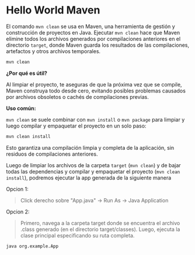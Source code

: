 # Hello World Maven

El comando `mvn clean` se usa en Maven, una herramienta de gestión y construcción de proyectos en Java. Ejecutar `mvn clean` hace que Maven elimine todos los archivos generados por compilaciones anteriores en el directorio `target`, donde Maven guarda los resultados de las compilaciones, artefactos y otros archivos temporales.
```bash
mvn clean
```

**¿Por qué es útil?**

Al limpiar el proyecto, te aseguras de que la próxima vez que se compile, Maven construya todo desde cero, evitando posibles problemas causados por archivos obsoletos o cachés de compilaciones previas.

**Uso común:**

`mvn clean` se suele combinar con `mvn install` o `mvn package` para limpiar y luego compilar y empaquetar el proyecto en un solo paso:
```bash
mvn clean install
```
Esto garantiza una compilación limpia y completa de la aplicación, sin residuos de compilaciones anteriores.

Luego de limpiar los archivos de la carpeta `target` (`mvn clean`) y de bajar todas las dependencias y compilar y empaquetar el proyecto (`mvn clean install`), podremos ejecutar la app generada de la siguiente manera

Opcion 1:
> Click derecho sobre "App.java" -> Run As -> Java Application

Opcion 2:
> Primero, navega a la carpeta target donde se encuentra el archivo .class generado (en el directorio target/classes).
Luego, ejecuta la clase principal especificando su ruta completa.
```bash
java org.example.App
``` 

